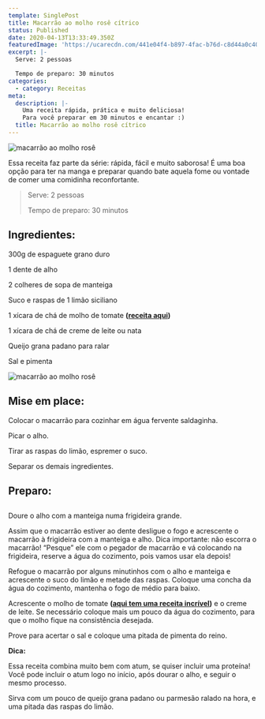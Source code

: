 ```yaml
---
template: SinglePost
title: Macarrão ao molho rosê cítrico
status: Published
date: 2020-04-13T13:33:49.350Z
featuredImage: 'https://ucarecdn.com/441e04f4-b897-4fac-b76d-c8d44a0c4095/'
excerpt: |-
  Serve: 2 pessoas 

  Tempo de preparo: 30 minutos
categories:
  - category: Receitas
meta:
  description: |-
    Uma receita rápida, prática e muito deliciosa!
    Para você preparar em 30 minutos e encantar :)
  title: Macarrão ao molho rosê cítrico
---
```

![macarrão ao molho rosê](https://ucarecdn.com/c01f3824-37d7-42c7-97ba-38cf65b8a762/-/crop/2301x1569/0,0/-/preview/)

Essa receita faz parte da série: rápida, fácil e muito saborosa! É uma boa opção para ter na manga e preparar quando bate aquela fome ou vontade de comer uma comidinha reconfortante. 

> Serve: 2 pessoas 
>
> Tempo de preparo: 30 minutos 

## Ingredientes:

300g de espaguete grano duro 

1 dente de alho 

2 colheres de sopa de manteiga 

Suco e raspas de 1 limão siciliano 

1 xícara de chá de molho de tomate **(**[**receita aqui**](https://paolafabeni.com/posts/molho-de-tomate/)**)** 

1 xícara de chá de creme de leite ou nata 

Queijo grana padano para ralar 

Sal e pimenta 

![macarrão ao molho rosê](https://ucarecdn.com/357fddbe-5d8d-4bca-9c30-5ee1e97fcce5/-/crop/2309x1625/0,0/-/preview/)

## Mise em place:

Colocar o macarrão para cozinhar em água fervente saldaginha. 

Picar o alho. 

Tirar as raspas do limão, espremer o suco. 

Separar os demais ingredientes. 

## Preparo:

## 

Doure o alho com a manteiga numa frigideira grande.  

Assim que o macarrão estiver ao dente desligue o fogo e acrescente o macarrão à frigideira com a manteiga e alho. Dica importante: não escorra o macarrão! “Pesque” ele com o pegador de macarrão e vá colocando na frigideira, reserve a água do cozimento, pois vamos usar ela depois! 

Refogue o macarrão por alguns minutinhos com o alho e manteiga e acrescente o suco do limão e metade das raspas. Coloque uma concha da água do cozimento, mantenha o fogo de médio para baixo. 

Acrescente o molho de tomate **(**[**aqui tem uma receita incrível**](https://paolafabeni.com/posts/molho-de-tomate/)**)** e o creme de leite. Se necessário coloque mais um pouco da água do cozimento, para que o molho fique na consistência desejada. 

Prove para acertar o sal e coloque uma pitada de pimenta do reino. 

**Dica:**

Essa receita combina muito bem com atum, se quiser incluir uma proteína! Você pode incluir o atum logo no início, após dourar o alho, e seguir o mesmo processo. 

Sirva com um pouco de queijo grana padano ou parmesão ralado na hora, e uma pitada das raspas do limão.
